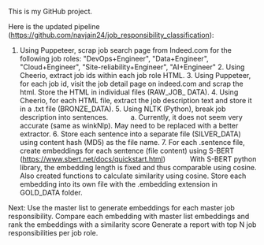 This is my GitHub project.

Here is the updated pipeline (https://github.com/navjain24/job_responsibility_classification):
1. Using Puppeteer, scrap job search page from Indeed.com for the following job roles:
        "DevOps+Engineer",
        "Data+Engineer",
        "Cloud+Engineer", 
        "Site-reliability+Engineer", 
        "AI+Engineer"
     2. Using Cheerio, extract job ids within each job role HTML.
     3. Using Puppeteer, for each job id, visit the job detail page on indeed.com and scrap the html. Store the HTML in individual files (RAW_JOB_ DATA).
     4. Using Cheerio, for each HTML file, extract the job description text and store it in a .txt file (BRONZE_DATA).
     5. Using NLTK (Python), break job description into sentences.
      a. Currently, it does not seem very accurate (same as winkNlp). May need to be replaced with a better extractor.
     6. Store each sentence into a separate file (SILVER_DATA) using content hash (MD5) as the file name.
     7. For each .sentence file, create embeddings for each sentence (file content) using S-BERT (https://www.sbert.net/docs/quickstart.html)
      
        With S-BERT python library, the embedding length is fixed and thus comparable using cosine.
         Also created functions to calculate similarity using cosine.
        Store each embedding into its own file with the .embedding extension in GOLD_DATA folder.

Next:
Use the master list to generate embeddings for each master job responsibility.
Compare each embedding with master list embeddings and rank the embeddings with a similarity score
Generate a report with top N job responsibilities per job role.
